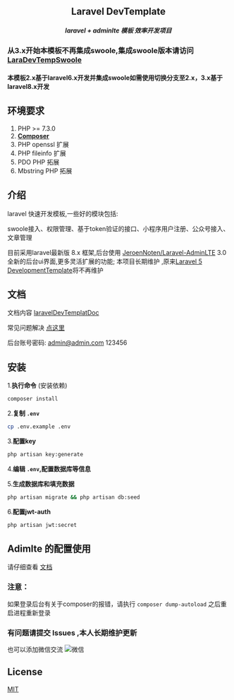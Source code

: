 <h2 align="center">Laravel DevTemplate<h5>

<p align="center">
    <b>laravel + adminlte 模板 效率开发项目</b>
</p>

### 从3.x开始本模板不再集成swoole,集成swoole版本请访问[LaraDevTempSwoole]()

#### 本模板2.x基于laravel6.x开发并集成swoole如需使用切换分支至2.x，3.x基于laravel8.x开发

## 环境要求

1. PHP >= 7.3.0
2. **[Composer](https://getcomposer.org/)**
3. PHP openssl 扩展
4. PHP fileinfo 扩展
5. PDO PHP 拓展
6. Mbstring PHP 拓展


## 介绍

laravel 快速开发模板,一些好的模块包括:

swoole接入、权限管理、基于token验证的接口、小程序用户注册、公众号接入、文章管理

目前采用laravel最新版 8.x 框架,后台使用 [JeroenNoten/Laravel-AdminLTE](https://github.com/JeroenNoten/Laravel-AdminLTE) 3.0 全新的后台ui界面,更多灵活扩展的功能; 本项目长期维护 ,原来[Laravel 5 DevelopmentTemplate](https://github.com/cranux/laravelDevelopmentTemplate)将不再维护

## 文档

文档内容  [laravelDevTemplatDoc](http://doc.niexp.cn/docs/laravelDevelopmentTemplate)

常见问题解决 [点这里](http://doc.niexp.cn/docs/laravelDevelopmentTemplate/laravelDevelopmentTemplate-1cpl7ofnvjeqv)

后台账号密码:  admin@admin.com   123456

## 安装

1.**执行命令** (安装依赖)

```bash
composer install    
```

2.**复制 `.env`**

```bash
cp .env.example .env
```

3.**配置key**

```bash
php artisan key:generate
```

4.**编辑 `.env`,配置数据库等信息**

5.**生成数据库和填充数据**

```bash
php artisan migrate && php artisan db:seed
```

6.**配置jwt-auth**

```bash
php artisan jwt:secret
```


## Adimlte 的配置使用
请仔细查看 [文档](https://github.com/JeroenNoten/Laravel-AdminLTE#62-favicon)

### 注意：
如果登录后台有关于composer的报错，请执行
`composer dump-autoload` 之后重启进程重新登录

### 有问题请提交 lssues ,本人长期维护更新
也可以添加微信交流
![微信](https://image.niexp.cn/wx/mmqrcode1578754969742.png)




## License
[MIT](https://github.com/cranux/LaravelDevTemplate/blob/master/LICENSE)
  

